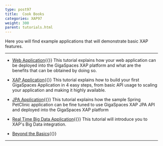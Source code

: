```yaml
---
type: post97
title:  Cook Books
categories: XAP97
weight: 300
parent: tutorials.html
---
```


 Here you will find example applications that will demonstrate basic XAP features.


 <hr/>

- [Web Application](./your-first-web-application.html){{<wbr>}}
This tutorial explains how your web application can be deployed into the GigaSpaces XAP platform and what are the benefits that can be obtained by doing so.


- [XAP Application](./your-first-xtp-application.html){{<wbr>}}
This tutorial explains how to build your first GigaSpaces Application in 4 easy steps, from basic API usage to scaling your application and making it highly available.

- [JPA Application](./your-first-jpa-application.html){{<wbr>}}
This tutorial explains how the sample Spring PetClinic application can be fine tuned to use GigaSpaces XAP JPA API and deployed into the GigaSpaces XAP platform

- [Real Time Big Data Application](./your-first-real-time-big-data-analytics-application.html){{<wbr>}}
This tutorial will introduce you to XAP's Big Data integration.

- [Beyond the Basics](./beyond-the-basics.html){{<wbr>}}




 <hr/>
